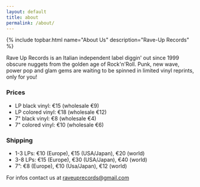 ```yaml
---
layout: default
title: about
permalink: /about/
---
```

<section class="about" markdown="1">
{% include topbar.html name="About Us" description="Rave-Up Records" %}

Rave Up Records is an Italian independent label diggin' out since 1999 obscure nuggets from the golden age of Rock'n'Roll. Punk, new wave, power pop and glam gems are waiting to be spinned in limited vinyl reprints, only for you! 

### Prices
- LP black vinyl: €15 (wholesale €9)
- LP colored vinyl: €18 (wholesale €12)
- 7" black vinyl: €8 (wholesale €4)
- 7" colored vinyl: €10 (wholesale €6)

### Shipping
- 1-3 LPs: €10 (Europe), €15 (USA/Japan), €20 (world)
- 3-8 LPs: €15 (Europe), €30 (USA/Japan), €40 (world)
- 7”: €8 (Europe), €10 (Usa/Japan), €12 (world)

For infos contact us at [raveuprecords@gmail.com](mailto:raveuprecords@gmail.com)
</section>
